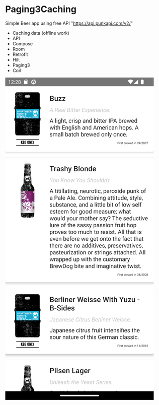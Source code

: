 # Paging3Caching
Simple Beer app using free API "https://api.punkapi.com/v2/"
- Caching data (offline work)
- API
- Compose
- Room
- Retrofit
- Hilt
- Paging3
- Coil

![image](./Screenshot_01.png)
